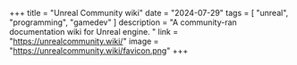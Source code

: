 +++
title = "Unreal Community wiki"
date = "2024-07-29"
tags = [
    "unreal",
    "programming",
    "gamedev"
]
description = "A community-ran documentation wiki for Unreal engine. "
link = "https://unrealcommunity.wiki/"
image = "https://unrealcommunity.wiki/favicon.png"
+++
